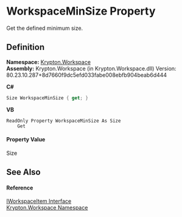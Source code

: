 # WorkspaceMinSize Property


Get the defined minimum size.



## Definition
**Namespace:** <a href="0dbf488f-9676-a1e5-a949-1b4bcea03d52.md">Krypton.Workspace</a>  
**Assembly:** Krypton.Workspace (in Krypton.Workspace.dll) Version: 80.23.10.287+8d7660f9dc5efd033fabe008ebfb904beab6d444

**C#**
``` C#
Size WorkspaceMinSize { get; }
```
**VB**
``` VB
ReadOnly Property WorkspaceMinSize As Size
	Get
```



#### Property Value
Size

## See Also


#### Reference
<a href="221a6e11-27c9-1bc0-0ade-ab23384ff077.md">IWorkspaceItem Interface</a>  
<a href="0dbf488f-9676-a1e5-a949-1b4bcea03d52.md">Krypton.Workspace Namespace</a>  
